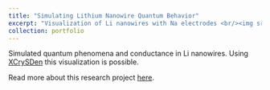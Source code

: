 ```yaml
---
title: "Simulating Lithium Nanowire Quantum Behavior"
excerpt: "Visualization of Li nanowires with Na electrodes <br/><img src='/images/NaElecNoMol.png'>"
collection: portfolio
---
```


Simulated quantum phenomena and conductance in Li nanowires. Using [XCrySDen](http://www.xcrysden.org/) this visualization is possible.

Read more about this research project [here](https://grantwilkins.github.io/publication/2018-08-01-quantum-lsr-electrodes).